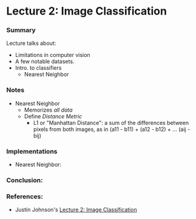 # Lecture 2: Image Classification

### Summary

Lecture talks about:

- Limitations in computer vision
- A few notable datasets.
- Intro. to classifiers
  - Nearest Neighbor

### Notes

- Nearest Neighbor
  - Memorizes _all data_
  - Define _Distance Metric_
    - L1 or "Manhattan Distance": a sum of the differences between pixels from both images, as in (a11 - b11) + (a12 - b12) + ... (aij - bij)

### Implementations

- Nearest Neighbor:

### Conclusion:

### References:

- Justin Johnson's [Lecture 2: Image Classification](https://www.youtube.com/watch?v=0nqvO3AM2Vw&list=PL5-TkQAfAZFbzxjBHtzdVCWE0Zbhomg7r&index=2)
